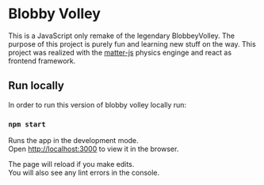 # Blobby Volley
This is a JavaScript only remake of the legendary BlobbeyVolley. The purpose of this project is purely fun and learning new stuff on the way. This project was realized with the [matter-js](https://github.com/liabru/matter-js) physics enginge and react as frontend framework.


## Run locally

In order to run this version of blobby volley locally run:

### `npm start`

Runs the app in the development mode.<br>
Open [http://localhost:3000](http://localhost:3000) to view it in the browser.

The page will reload if you make edits.<br>
You will also see any lint errors in the console.
